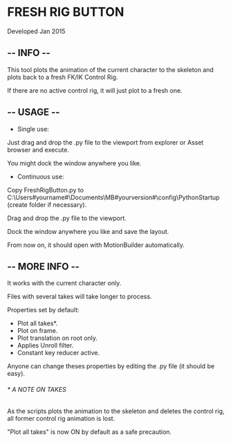 # FRESH RIG BUTTON

Developed Jan 2015

## -- INFO --

This tool plots the animation of the current character to the skeleton and plots back to a fresh FK/IK Control Rig.

If there are no active control rig, it will just plot to a fresh one.

## -- USAGE --

- Single use:

Just drag and drop the .py file to the viewport from explorer or Asset browser and execute.

You might dock the window anywhere you like.


- Continuous use:

Copy FreshRigButton.py to C:\Users\#yourname#\Documents\MB\#yourversion#\config\PythonStartup (create folder if necessary).

Drag and drop the .py file to the viewport.

Dock the window anywhere you like and save the layout.

From now on, it should open with MotionBuilder automatically.

## -- MORE INFO --

It works with the current character only.


Files with several takes will take longer to process.


Properties set by default:

  - Plot all takes*.
  - Plot on frame.
  - Plot translation on root only.
  - Applies Unroll filter.
  - Constant key reducer active.

Anyone can change theses properties by editing the .py 
file (it should be easy).

###### * A NOTE ON TAKES

As the scripts plots the animation to the skeleton and deletes 
the control rig, all former control rig animation is lost.

"Plot all takes" is now ON by default as a safe precaution.